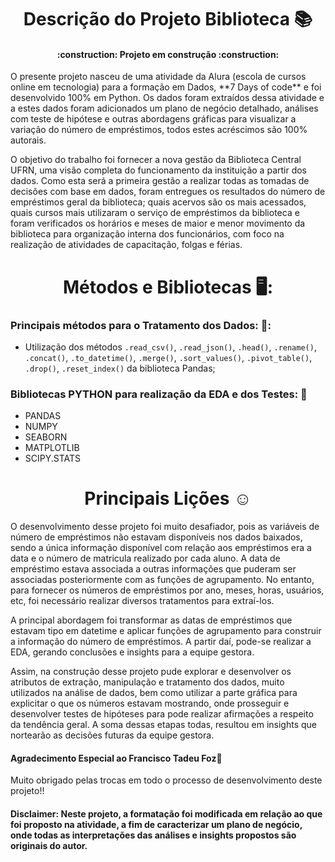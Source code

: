 ## <h1 align="center"> Descrição do Projeto Biblioteca :books: </h1>
<h4 align="center"> 
    :construction:  Projeto em construção  :construction:
</h4>
O presente projeto nasceu de uma atividade da Alura (escola de cursos online em tecnologia) para a formação em Dados, **7 Days of code** e foi desenvolvido 100% em Python. Os dados foram extraídos dessa atividade e a estes dados foram adicionados um plano de negócio detalhado, análises com teste de hipótese e outras abordagens gráficas para visualizar a variação do número de empréstimos, todos estes acréscimos são 100% autorais. 

O objetivo do trabalho foi fornecer a nova gestão da Biblioteca Central UFRN, uma visão completa do funcionamento da instituição a partir dos dados. Como esta será a primeira gestão a realizar todas as tomadas de decisões com base em dados, foram entregues os resultados do número de empréstimos geral da biblioteca; quais acervos são os mais acessados, quais cursos mais utilizaram o serviço de empréstimos da biblioteca e foram verificados os horários e meses de maior e menor movimento da biblioteca para organização interna dos funcionários, com foco na realização de atividades de capacitação, folgas e férias.

## <h1 align="center"> Métodos e Bibliotecas 🖥️: </h1> 

### Principais métodos para o Tratamento dos Dados: 💾:
* Utilização dos métodos `.read_csv()`, `.read_json()`, `.head()`, `.rename()`, `.concat()`, `.to_datetime()`, `.merge()`, `.sort_values()`, `.pivot_table()`, `.drop()`, `.reset_index()` da biblioteca Pandas;

### Bibliotecas PYTHON para realização da EDA e dos Testes: :panda_face: 
* PANDAS
* NUMPY
* SEABORN
* MATPLOTLIB
* SCIPY.STATS

## <h1 align="center"> Principais Lições :relaxed: </h1> 
O desenvolvimento desse projeto foi muito desafiador, pois as variáveis de número de empréstimos não estavam disponíveis nos dados baixados, sendo a única informação disponível com relação aos empréstimos era a data e o número de matricula realizado por cada aluno. A data de empréstimo estava associada a outras informações que puderam ser associadas posteriormente com as funções de agrupamento. No entanto, para fornecer os números de empréstimos por ano, meses, horas, usuários, etc, foi necessário realizar diversos tratamentos para extraí-los. 

A principal abordagem foi transformar as datas de empréstimos que estavam tipo  em datetime e aplicar funções de agrupamento para construir a informação do número de empréstimos. A partir daí, pode-se realizar a EDA, gerando conclusões e insights para a equipe gestora.

Assim, na construção desse projeto pude explorar e desenvolver os atributos de extração, manipulação e tratamento dos dados, muito utilizados na análise de dados, bem como utilizar a parte gráfica para explicitar o que os números estavam mostrando, onde prosseguir e desenvolver testes de hipóteses para pode realizar afirmações a respeito da tendência geral. A soma dessas etapas todas, resultou em insights que nortearão as decisões futuras da equipe gestora.

#### Agradecimento Especial ao Francisco Tadeu Foz:raised_hands: 
Muito obrigado pelas trocas em todo o processo de desenvolvimento deste projeto!!

#### Disclaimer: **Neste projeto, a formatação foi modificada em relação ao que foi proposto na atividade, a fim de caracterizar um plano de negócio, onde todas as interpretações das análises e insights propostos são originais do autor.**
